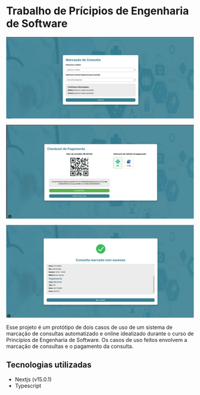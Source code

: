 # Trabalho de Prícipios de Engenharia de Software

![Página de marcação de consultas](/public/screenshots/appointment.png)

![Página de pagamento de consultas](/public/screenshots/payment.png)

![Página de confirmação de consultas](/public/screenshots/confirmation.png)

Esse projeto é um protótipo de dois casos de uso de um sistema de marcação de consultas automatizado e online idealizado durante o curso de Princípios de Engenharia de Software. Os casos de uso feitos envolvem a marcação de consultas e o pagamento da consulta.

## Tecnologias utilizadas
- Nextjs (v15.0.1)
- Typescript
